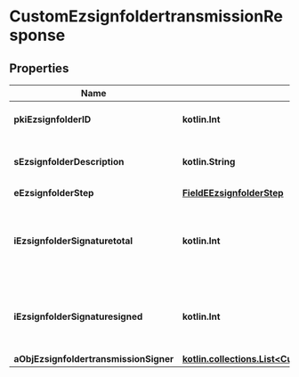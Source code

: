 
# CustomEzsignfoldertransmissionResponse

## Properties
Name | Type | Description | Notes
------------ | ------------- | ------------- | -------------
**pkiEzsignfolderID** | **kotlin.Int** | The unique ID of the Ezsignfolder | 
**sEzsignfolderDescription** | **kotlin.String** | The description of the Ezsignfolder | 
**eEzsignfolderStep** | [**FieldEEzsignfolderStep**](FieldEEzsignfolderStep.md) |  | 
**iEzsignfolderSignaturetotal** | **kotlin.Int** | The number of total signatures that were requested in the Ezsignfolder | 
**iEzsignfolderSignaturesigned** | **kotlin.Int** | The number of signatures that were signed in the Ezsignfolder. | 
**aObjEzsignfoldertransmissionSigner** | [**kotlin.collections.List&lt;CustomEzsignfoldertransmissionSignerResponse&gt;**](CustomEzsignfoldertransmissionSignerResponse.md) |  | 



